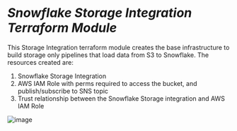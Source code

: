 # _Snowflake Storage Integration Terraform Module_


This Storage Integration terraform module creates the base infrastructure to build storage only pipelines that load data from S3 to Snowflake. The resources created are:

1. Snowflake Storage Integration
2. AWS IAM Role with perms required to access the bucket, and publish/subscribe to SNS topic
3. Trust relationship between the Snowflake Storage integration and AWS IAM Role

![image](https://user-images.githubusercontent.com/72515998/152404729-2c08806f-c474-41f0-bedb-0afcaddb04e6.png)
